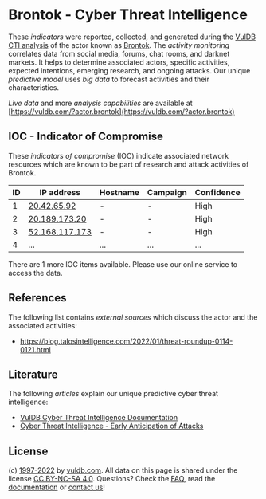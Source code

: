 # Brontok - Cyber Threat Intelligence

These _indicators_ were reported, collected, and generated during the [VulDB CTI analysis](https://vuldb.com/?kb.cti) of the actor known as [Brontok](https://vuldb.com/?actor.brontok). The _activity monitoring_ correlates data from social media, forums, chat rooms, and darknet markets. It helps to determine associated actors, specific activities, expected intentions, emerging research, and ongoing attacks. Our unique _predictive model_ uses _big data_ to forecast activities and their characteristics.

_Live data_ and more _analysis capabilities_ are available at [https://vuldb.com/?actor.brontok](https://vuldb.com/?actor.brontok)

## IOC - Indicator of Compromise

These _indicators of compromise_ (IOC) indicate associated network resources which are known to be part of research and attack activities of Brontok.

ID | IP address | Hostname | Campaign | Confidence
-- | ---------- | -------- | -------- | ----------
1 | [20.42.65.92](https://vuldb.com/?ip.20.42.65.92) | - | - | High
2 | [20.189.173.20](https://vuldb.com/?ip.20.189.173.20) | - | - | High
3 | [52.168.117.173](https://vuldb.com/?ip.52.168.117.173) | - | - | High
4 | ... | ... | ... | ...

There are 1 more IOC items available. Please use our online service to access the data.

## References

The following list contains _external sources_ which discuss the actor and the associated activities:

* https://blog.talosintelligence.com/2022/01/threat-roundup-0114-0121.html

## Literature

The following _articles_ explain our unique predictive cyber threat intelligence:

* [VulDB Cyber Threat Intelligence Documentation](https://vuldb.com/?kb.cti)
* [Cyber Threat Intelligence - Early Anticipation of Attacks](https://www.scip.ch/en/?labs.20201022)

## License

(c) [1997-2022](https://vuldb.com/?kb.changelog) by [vuldb.com](https://vuldb.com/?kb.about). All data on this page is shared under the license [CC BY-NC-SA 4.0](https://creativecommons.org/licenses/by-nc-sa/4.0/). Questions? Check the [FAQ](https://vuldb.com/?kb.faq), read the [documentation](https://vuldb.com/?kb) or [contact us](https://vuldb.com/?contact)!
